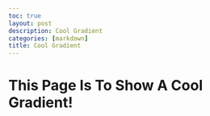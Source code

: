 ```yaml
---
toc: true
layout: post
description: Cool Gradient
categories: [markdown]
title: Cool Gradient
---
```

<!-- <style>
body {
  background-image: url('images/cool-gradient.jpg');
  background-repeat: no-repeat;
  background-attachment: fixed;
  background-size: cover;
}
</style> -->

# This Page Is To Show A Cool Gradient!